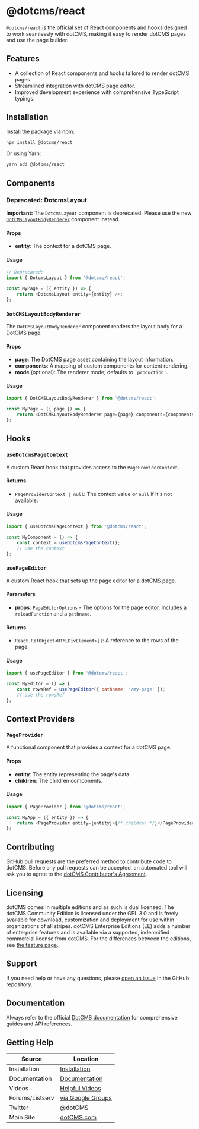 # @dotcms/react

`@dotcms/react` is the official set of React components and hooks designed to work seamlessly with dotCMS, making it easy to render dotCMS pages and use the page builder.

## Features

-   A collection of React components and hooks tailored to render dotCMS pages.
-   Streamlined integration with dotCMS page editor.
-   Improved development experience with comprehensive TypeScript typings.

## Installation

Install the package via npm:

```bash
npm install @dotcms/react
```

Or using Yarn:

```bash
yarn add @dotcms/react
```

## Components

### Deprecated: DotcmsLayout

**Important:** The `DotcmsLayout` component is deprecated. Please use the new [`DotCMSLayoutBodyRenderer`](#dotcmslayoutbodyrenderer) component instead.

#### Props

-   **entity**: The context for a dotCMS page.

#### Usage

```javascript
// Deprecated:
import { DotcmsLayout } from '@dotcms/react';

const MyPage = ({ entity }) => {
    return <DotcmsLayout entity={entity} />;
};
```

### `DotCMSLayoutBodyRenderer`

The `DotCMSLayoutBodyRenderer` component renders the layout body for a DotCMS page.

#### Props

-   **page**: The DotCMS page asset containing the layout information.
-   **components**: A mapping of custom components for content rendering.
-   **mode** (optional): The renderer mode; defaults to `'production'`.

#### Usage

```javascript
import { DotCMSLayoutBodyRenderer } from '@dotcms/react';

const MyPage = ({ page }) => {
    return <DotCMSLayoutBodyRenderer page={page} components={components} />;
};
```

## Hooks

### `useDotcmsPageContext`

A custom React hook that provides access to the `PageProviderContext`.

#### Returns

-   `PageProviderContext | null`: The context value or `null` if it's not available.

#### Usage

```javascript
import { useDotcmsPageContext } from '@dotcms/react';

const MyComponent = () => {
    const context = useDotcmsPageContext();
    // Use the context
};
```

### `usePageEditor`

A custom React hook that sets up the page editor for a dotCMS page.

#### Parameters

-   **props**: `PageEditorOptions` - The options for the page editor. Includes a `reloadFunction` and a `pathname`.

#### Returns

-   `React.RefObject<HTMLDivElement>[]`: A reference to the rows of the page.

#### Usage

```javascript
import { usePageEditor } from '@dotcms/react';

const MyEditor = () => {
    const rowsRef = usePageEditor({ pathname: '/my-page' });
    // Use the rowsRef
};
```

## Context Providers

### `PageProvider`

A functional component that provides a context for a dotCMS page.

#### Props

-   **entity**: The entity representing the page's data.
-   **children**: The children components.

#### Usage

```javascript
import { PageProvider } from '@dotcms/react';

const MyApp = ({ entity }) => {
    return <PageProvider entity={entity}>{/* children */}</PageProvider>;
};
```

## Contributing

GitHub pull requests are the preferred method to contribute code to dotCMS. Before any pull requests can be accepted, an automated tool will ask you to agree to the [dotCMS Contributor's Agreement](https://gist.github.com/wezell/85ef45298c48494b90d92755b583acb3).

## Licensing

dotCMS comes in multiple editions and as such is dual licensed. The dotCMS Community Edition is licensed under the GPL 3.0 and is freely available for download, customization and deployment for use within organizations of all stripes. dotCMS Enterprise Editions (EE) adds a number of enterprise features and is available via a supported, indemnified commercial license from dotCMS. For the differences between the editions, see [the feature page](http://dotcms.com/cms-platform/features).

## Support

If you need help or have any questions, please [open an issue](https://github.com/dotCMS/core/issues/new/choose) in the GitHub repository.

## Documentation

Always refer to the official [DotCMS documentation](https://www.dotcms.com/docs/latest/) for comprehensive guides and API references.

## Getting Help

| Source          | Location                                                            |
| --------------- | ------------------------------------------------------------------- |
| Installation    | [Installation](https://dotcms.com/docs/latest/installation)         |
| Documentation   | [Documentation](https://dotcms.com/docs/latest/table-of-contents)   |
| Videos          | [Helpful Videos](http://dotcms.com/videos/)                         |
| Forums/Listserv | [via Google Groups](https://groups.google.com/forum/#!forum/dotCMS) |
| Twitter         | @dotCMS                                                             |
| Main Site       | [dotCMS.com](https://dotcms.com/)                                   |
